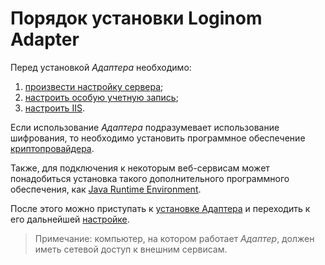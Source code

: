 # Порядок установки Loginom Adapter

Перед установкой *Адаптера* необходимо:

1. [произвести настройку сервера](./prepare.md);
1. [настроить особую учетную запись](./special-user.md);
1. [настроить IIS](./iis-config.md).

Если использование *Адаптера* подразумевает использование шифрования, то необходимо установить программное обеспечение [криптопровайдера](./additional-soft.md#shifrovanie).

Также, для подключения к некоторым веб-сервисам может понадобиться установка такого дополнительного программного обеспечения, как [Java Runtime Environment](./additional-soft.md#jre).

После этого можно приступать к [установке Адаптера](./setup.md) и переходить к его дальнейшей [настройке](../config/README.md).

> Примечание: компьютер, на котором работает *Адаптер*, должен иметь сетевой доступ к внешним сервисам.
